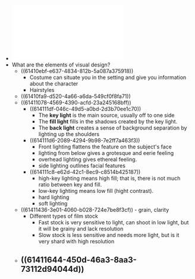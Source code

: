 - ![Week 4- Visual Design.pdf](../assets/Week_4-_Visual_Design_1631653342821_0.pdf)
- What are the elements of visual design?
	- ((61410ebf-e637-4834-812b-5a087a375918))
		- Costume can situate you in the setting and give you information about the character
		- Hairstyles
	- ((61410fa9-d520-4a66-a6da-549cf0f8fa71))
	- ((61411078-4569-4390-acfd-23a245168bff))
		- ((614111df-046c-49d5-a0bd-2d3b70ee1c70))
			- The **key light** is the main source, usually off to one side
			- The **fill light** fills in the shadows created by the key light.
			- The **back light** creates a sense of background separation by lighting up the shoulders
		- ((614111d6-2089-4294-9b98-7e2ff7a463f3))
			- Front lighting flattens the feature on the subject's face
			- lighting from below gives a grotesque and eerie feeling
			- overhead lighting gives ethereal feeling.
			- side lighting outlines facial features
		- ((614111c8-e62d-42c1-8ec9-c8514b425187))
			- high-key lighting means high fill; that is, there is not much ratio between key and fill.
			- low-key lighting means low fill (hight contrast).
			- hard lighting
			- soft lighting
	- ((61411436-3e01-4060-b028-724e7be8f3cf)) - grain, clarity
		- Different types of film stock
			- Fast stock is very sensitive to light, can shoot in low light, but it will be grainy and lack resolution
			- Slow stock is less sensitive and needs more light, but is it very shard with high resolution
	- ((61411644-450d-46a3-8aa3-73112d94044d))
		-